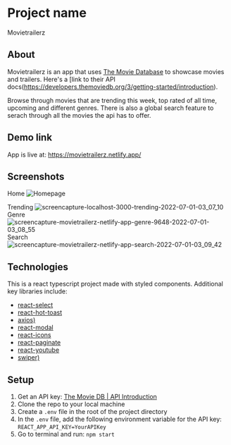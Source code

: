 # Project name

Movietrailerz

## About

Movietrailerz is an app that uses [The Movie Database](https://www.themoviedb.org/) to showcase movies and trailers. Here's a [link to their API docs(https://developers.themoviedb.org/3/getting-started/introduction).

Browse through movies that are trending this week, top rated of all time, upcoming and different genres. There is also a global search feature to serach through all the movies the api has to offer.

## Demo link

App is live at: https://movietrailerz.netlify.app/

## Screenshots
Home
![Homepage](https://user-images.githubusercontent.com/42705232/176843319-49f9ec78-76fc-42ee-a45d-a22c88d9f639.png)

Trending
![screencapture-localhost-3000-trending-2022-07-01-03_07_10](https://user-images.githubusercontent.com/42705232/176842769-39f56279-873c-4009-84af-728bac81467b.png)
Genre
![screencapture-movietrailerz-netlify-app-genre-9648-2022-07-01-03_08_55](https://user-images.githubusercontent.com/42705232/176843067-75724e66-2b25-4695-83a3-0c50c81c8502.png)
Search
![screencapture-movietrailerz-netlify-app-search-2022-07-01-03_09_42](https://user-images.githubusercontent.com/42705232/176843433-aa693552-533f-46ac-a458-d6482c6eb848.png)

## Technologies

This is a react typescript project made with styled components. Additional key libraries include:

- [react-select](https://react-select.com/home)
- [react-hot-toast](https://react-hot-toast.com/)
- [axios)](https://axios-http.com/docs/intro)
- [react-modal](https://www.npmjs.com/package/react-modal)
- [react-icons](https://react-icons.github.io/react-icons/)
- [react-paginate](https://www.npmjs.com/package/react-paginate)
- [react-youtube](https://www.npmjs.com/package/react-youtube)
- [swiper)](https://www.npmjs.com/package/swiper)

## Setup

1. Get an API key: [The Movie DB | API Introduction](https://developers.themoviedb.org/3/getting-started/introduction)
2. Clone the repo to your local machine
3. Create a `.env` file in the root of the project directory
4. In the `.env` file, add the following environment variable for the API key: `REACT_APP_API_KEY=YourAPIKey`
5. Go to terminal and run: `npm start`
